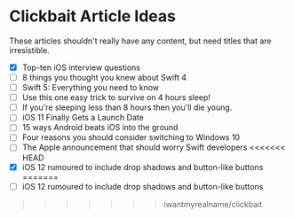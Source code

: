# Clickbait Article Ideas

These articles shouldn't really have any content, but need titles that are irresistible.

- [x] Top-ten iOS interview questions
- [ ] 8 things you thought you knew about Swift 4
- [ ] Swift 5: Everything you need to know
- [ ] Use this one easy trick to survive on 4 hours sleep!
- [ ] If you're sleeping less than 8 hours then you'll die young.
- [ ] iOS 11 Finally Gets a Launch Date
- [ ] 15 ways Android beats iOS into the ground
- [ ] Four reasons you should consider switching to Windows 10
- [ ] The Apple announcement that should worry Swift developers
<<<<<<< HEAD
- [X] iOS 12 rumoured to include drop shadows and button-like buttons
=======
- [ ] iOS 12 rumoured to include drop shadows and button-like buttons
>>>>>>> iwantmyrealname/clickbait
